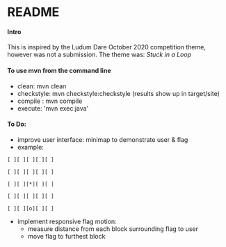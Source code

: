 # README

#### Intro
This is inspired by the Ludum Dare October 2020 competition theme, however was not a submission.
The theme was: *Stuck in a Loop*

#### To use mvn from the command line
* clean:  mvn clean
* checkstyle: mvn checkstyle:checkstyle  (results show up in target/site)
* compile : mvn compile
* execute: 'mvn exec:java'

#### To Do:
* improve user interface: minimap to demonstrate user & flag
* example:

```[ ][ ][ ][ ][ ]```

```[ ][ ][ ][ ][ ]```
 
 ```[ ][ ][*][ ][ ]```
 
 ```[ ][ ][ ][ ][ ]```
 
 ```[ ][ ][o][ ][ ]```

* implement responsive flag motion:
    * measure distance from each block surrounding flag to user
    * move flag to furthest block
